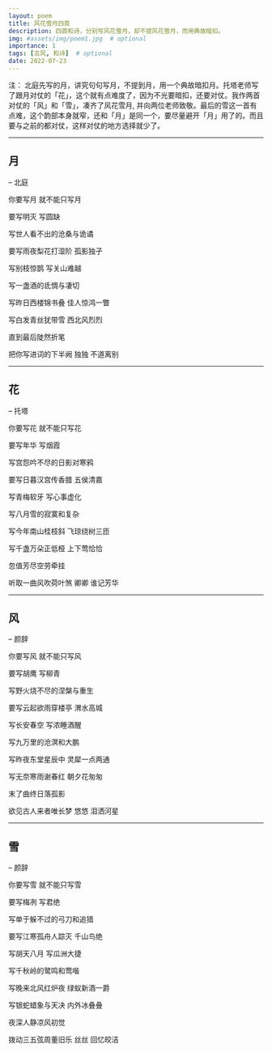 ```yaml
---
layout: poem
title: 风花雪月四首
description: 四首和诗，分别写风花雪月，却不提风花雪月，而用典故暗扣。
img: #assets/img/poem1.jpg  # optional
importance: 1
tags: [古风, 和诗]  # optional
date: 2022-07-23
--- 
```


注： 北庭先写的月，讲究句句写月，不提到月，用一个典故暗扣月。托塔老师写了跟月对仗的「花」，这个就有点难度了，因为不光要暗扣，还要对仗。我作两首对仗的「风」和「雪」，凑齐了风花雪月, 并向两位老师致敬。最后的雪这一首有点难，这个韵部本身就窄，还和「月」是同一个，要尽量避开「月」用了的。而且要与之前的都对仗，这样对仗的地方选择就少了。

---

## 月

– 北庭

你要写月 就不能只写月

要写明灭 写圆缺

写世人看不出的沧桑与诡谲

要写雨夜梨花打湿阶 孤影独孑

写别枝惊鹊 写关山难越

写一盏酒的氐惆与凄切

写昨日西楼锦书叠 佳人惊鸿一瞥

写白发青丝犹带雪 西北风烈烈

直到最后陡然折笔

把你写进词的下半阙 独独 不道离别

---

## 花

– 托塔

你要写花 就不能只写花

要写年华 写烟霞

写宫怨吟不尽的日影对寒鸦

要写日暮汉宫传香腊 五侯清嘉

写青梅软牙 写心事虚化

写八月雪的寂寞和复杂

写今年南山桂枝斜 飞琼绕树三匝

写千盏万朵正低桠 上下莺恰恰

忽值芳尽空劳牵挂

听取一曲风吹荷叶煞 卿卿 谁记芳华

---

## 风

– 颜辞

你要写风 就不能只写风

要写胡鹰 写柳青

写野火烧不尽的涅槃与重生

要写云起欲雨穿楼亭 渭水高城

写长安春空 写浓睡酒醒

写九万里的沧溟和大鹏

写昨夜东堂星辰中 灵犀一点两通

写无奈寒雨谢春红 朝夕花匆匆

末了曲终日落孤影

欲见古人来者唯长梦 悠悠 泪洒河星

---
## 雪

– 颜辞

你要写雪 就不能只写雪

要写梅冽 写君绝

写单于躲不过的弓刀和追猎

要写江寒孤舟人踪灭 千山鸟绝

写胡天八月 写瓜洲大捷

写千秋岭的鹭鸣和莺喈

写晚来北风红炉夜 绿蚁新酒一爵

写银蛇蜡象与天决 内外冰叠叠

夜深人静凉风初觉

拨动三五弦周董旧乐 丝丝 回忆皎洁




